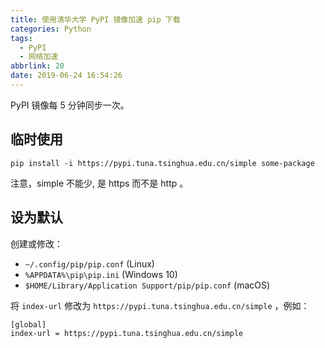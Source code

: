 ```yaml
---
title: 使用清华大学 PyPI 镜像加速 pip 下载
categories: Python
tags:
  - PyPI
  - 网络加速
abbrlink: 20
date: 2019-06-24 16:54:26
---
```

PyPI 镜像每 5 分钟同步一次。

## 临时使用

```
pip install -i https://pypi.tuna.tsinghua.edu.cn/simple some-package
```

注意，simple 不能少, 是 https 而不是 http 。

## 设为默认

创建或修改：

- `~/.config/pip/pip.conf` (Linux)
- `%APPDATA%\pip\pip.ini` (Windows 10)
- `$HOME/Library/Application Support/pip/pip.conf` (macOS)

将 `index-url` 修改为 `https://pypi.tuna.tsinghua.edu.cn/simple` ，例如：

```
[global]
index-url = https://pypi.tuna.tsinghua.edu.cn/simple
```
